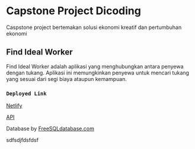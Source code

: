 # Capstone Project Dicoding

Caspstone project bertemakan solusi ekonomi kreatif dan pertumbuhan ekonomi

## Find Ideal Worker

Find Ideal Worker adalah aplikasi yang menghubungkan antara penyewa dengan tukang. Aplikasi ini memungkinkan penyewa untuk mencari tukang yang sesuai dari segi biaya ataupun kemampuan.

### `Deployed Link`

[Netlify](https://master--astonishing-biscochitos-7f7c3d.netlify.app/)

[API](https://api.findidealworker.my.id/)

Database by [FreeSQLdatabase.com](https://www.freesqldatabase.com/)

sdfsdjfdsfdsf
